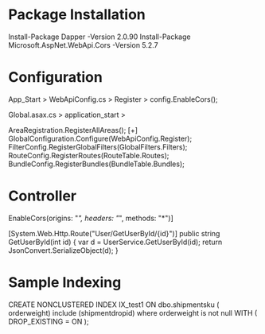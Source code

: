 
# Package Installation

Install-Package Dapper -Version 2.0.90
Install-Package Microsoft.AspNet.WebApi.Cors -Version 5.2.7
 
# Configuration

App_Start > WebApiConfig.cs  > Register >  config.EnableCors(); 


Global.asax.cs > application_start > 

 AreaRegistration.RegisterAllAreas();
 [+] GlobalConfiguration.Configure(WebApiConfig.Register);
 FilterConfig.RegisterGlobalFilters(GlobalFilters.Filters);
 RouteConfig.RegisterRoutes(RouteTable.Routes);
 BundleConfig.RegisterBundles(BundleTable.Bundles);
 
 
# Controller 

EnableCors(origins: "*", headers: "*", methods: "*")]
  
[System.Web.Http.Route("User/GetUserById/{id}")]
public string GetUserById(int id)
{
	var d = UserService.GetUserById(id);
	return JsonConvert.SerializeObject(d);
}



# Sample Indexing
 
CREATE NONCLUSTERED INDEX IX_test1
 ON dbo.shipmentsku ( orderweight) 
 include (shipmentdropid)
 where  orderweight is not null
 WITH ( DROP_EXISTING = ON );
